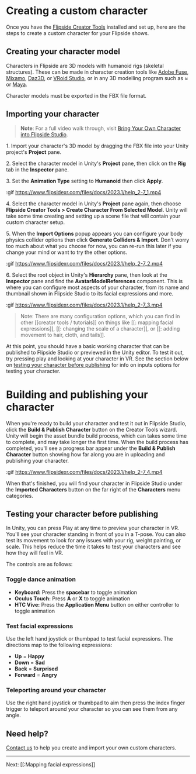 # Creating a custom character

Once you have the [Flipside Creator Tools](/docs/2021.1/creator-tools) installed and set up,
here are the steps to create a custom character for your Flipside shows.

## Creating your character model

Characters in Flipside are 3D models with humanoid rigs (skeletal structures). These can
be made in character creation tools like [Adobe Fuse](http://www.adobe.com/ca/products/fuse.html), [Mixamo](https://www.mixamo.com/#/), [Daz3D](https://www.daz3d.com/), or [VRoid Studio](https://vroid.com/en/studio), or in any 3D modelling program such as
≈ or [Maya](https://www.autodesk.ca/en/products/maya/overview).

Character models must be exported in the FBX file format.

## Importing your character

> **Note**: For a full video walk through, visit [Bring Your Own Character into Flipside Studio](https://youtu.be/LwEqmwfnu9U).

1\. Import your character's 3D model by dragging the FBX file into your Unity project's **Project** pane.

2\. Select the character model in Unity's **Project** pane, then click on the **Rig** tab in the **Inspector** pane.

3\. Set the **Animation Type** setting to **Humanoid** then click **Apply**.

:gif https://www.flipsidexr.com/files/docs/2023.1/help_2-7_1.mp4

4\. Select the character model in Unity's **Project** pane again, then choose **Flipside Creator Tools > Create Character From Selected Model**. Unity will take some time creating and setting up a scene file that will contain your custom character setup.

5\. When the **Import Options** popup appears you can configure your body physics collider options then click **Generate Colliders & Import**. Don't worry too much about what you choose for now, you can re-run this later if you change your mind or want to try the other options.

:gif https://www.flipsidexr.com/files/docs/2023.1/help_2-7_2.mp4

6\. Select the root object in Unity's **Hierarchy** pane, then look at the **Inspector** pane and find the **AvatarModelReferences** component. This is where you can configure most aspects of your character, from its name and thumbnail shown in Flipside Studio to its facial expressions and more.

:gif https://www.flipsidexr.com/files/docs/2023.1/help_2-7_3.mp4

> Note: There are many configuration options, which you can find in other [[creator tools / tutorials]] on things like [[: mapping facial expressions]], [[: changing the scale of a character]], or [[: adding movement to hair, cloth, and tails]].

At this point, you should have a basic working character that can be published to Flipside Studio or previewed in the Unity editor. To test it out, try pressing play and looking at your character in VR. See the section below on [testing your character before publishing](#testing-your-character-before-publishing) for info on inputs options for testing your character.

# Building and publishing your character

When you're ready to build your character and test it out in Flipside Studio, click the **Build & Publish Character** button on the Creator Tools wizard. Unity will begin the asset bundle build process, which can takes some time to complete, and may take longer the first time. When the build process has completed,  you'll see a progress bar appear under the **Build & Publish Character** button showing how far along you are in uploading and publishing your character.

:gif https://www.flipsidexr.com/files/docs/2023.1/help_2-7_4.mp4

When that's finished, you will find your character in Flipside Studio under the **Imported Characters** button on the far right of the **Characters** menu categories.

## Testing your character before publishing

In Unity, you can press Play at any time to preview your character in VR. You'll see your character standing in front of you in a T-pose. You can also test its movement to look for any issues with your rig, weight painting, or scale. This helps reduce the time it takes to test your characters and see how they will feel in VR.

The controls are as follows:

### Toggle dance animation

* **Keyboard:** Press the **spacebar** to toggle animation
* **Oculus Touch:** Press **A** or **X** to toggle animation
* **HTC Vive:** Press the **Application Menu** button on either controller to toggle animation

### Test facial expressions

Use the left hand joystick or thumbpad to test facial expressions. The directions map to the following expressions:

* **Up** = **Happy**
* **Down** = **Sad**
* **Back** = **Surprised**
* **Forward** = **Angry**

### Teleporting around your character

Use the right hand joystick or thumbpad to aim then press the index finger trigger to teleport around your character so you can see them from any angle.

## Need help?

[Contact us](/contact) to help you create and import your own custom characters.

---

Next: [[:Mapping facial expressions]]
